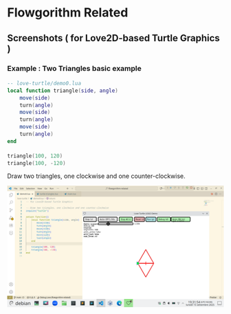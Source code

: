 # Flowgorithm Related

## Screenshots ( for Love2D-based Turtle Graphics )

### Example : Two Triangles basic example

```lua
-- love-turtle/demo0.lua
local function triangle(side, angle)
    move(side)
    turn(angle)
    move(side)
    turn(angle)
    move(side)
    turn(angle)
end

triangle(100, 120)
triangle(100, -120)
```

Draw two triangles, one clockwise and one counter-clockwise.

![Two Triangles Screenshot](love-turtle/docs/screens/2-triangles--Screenshot_20250915_193154.png)

